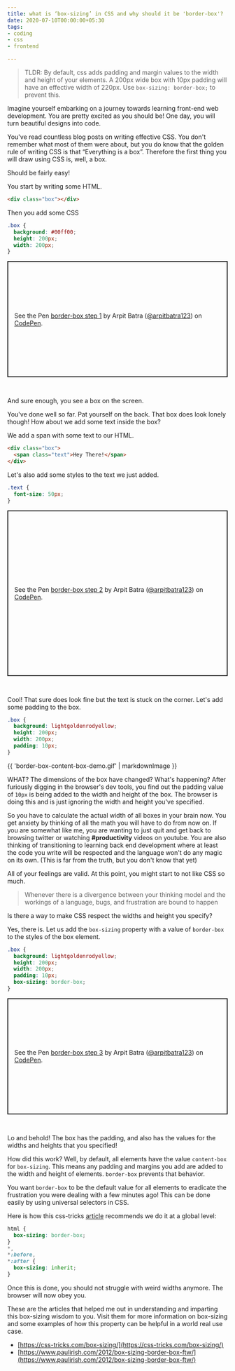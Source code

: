 ```yaml
---
title: what is ‘box-sizing’ in CSS and why should it be 'border-box'?
date: 2020-07-10T00:00:00+05:30
tags:
- coding
- css
- frontend

---
```

> TLDR: By default, css adds padding and margin values to the width and height of your elements. A 200px wide box with 10px padding will have an effective width of 220px. Use `box-sizing: border-box;` to prevent this.

Imagine yourself embarking on a journey towards learning front-end web development. You are pretty excited as you should be! One day, you will turn beautiful designs into code.

You've read countless blog posts on writing effective CSS. You don't remember what most of them were about, but you do know that the golden rule of writing CSS is that “Everything is a box”. Therefore the first thing you will draw using CSS is, well, a box.

Should be fairly easy!

You start by writing some HTML.

```html
<div class="box"></div>
```

Then you add some CSS

```css
.box {
  background: #00ff00;
  height: 200px;
  width: 200px;
}
```

<p class="codepen" data-height="401" data-theme-id="dark" data-default-tab="result" data-user="arpitbatra123" data-slug-hash="rNxKyEo" style="height: 265px; box-sizing: border-box; display: flex; align-items: center; justify-content: center; border: 2px solid; margin: 1em 0; padding: 1em;" data-pen-title="border-box step 1">
  <span>See the Pen <a href="https://codepen.io/arpitbatra123/pen/rNxKyEo">
  border-box step 1</a> by Arpit Batra (<a href="https://codepen.io/arpitbatra123">@arpitbatra123</a>)
  on <a href="https://codepen.io">CodePen</a>.</span>
</p>

<br />

And sure enough, you see a box on the screen.

You've done well so far. Pat yourself on the back. That box does look lonely though! How about we add some text inside the box?

We add a span with some text to our HTML.

```html
<div class="box">
  <span class="text">Hey There!</span>
</div>
```

Let's also add some styles to the text we just added.

```css
.text {
  font-size: 50px;
}
```

<p class="codepen" data-height="378" data-theme-id="dark" data-default-tab="result" data-user="arpitbatra123" data-slug-hash="NWxzjKw" style="height: 378px; box-sizing: border-box; display: flex; align-items: center; justify-content: center; border: 2px solid; margin: 1em 0; padding: 1em;" data-pen-title="border-box step 2">
  <span>See the Pen <a href="https://codepen.io/arpitbatra123/pen/NWxzjKw">
  border-box step 2</a> by Arpit Batra (<a href="https://codepen.io/arpitbatra123">@arpitbatra123</a>)
  on <a href="https://codepen.io">CodePen</a>.</span>
</p>

<br />

Cool! That sure does look fine but the text is stuck on the corner. Let's add some padding to the box.

```css
.box {
  background: lightgoldenrodyellow;
  height: 200px;
  width: 200px;
  padding: 10px;
}
```

{{ 'border-box-content-box-demo.gif' | markdownImage }}

WHAT? The dimensions of the box have changed? What's happening? After furiously digging in the browser's dev tools, you find out the padding value of `10px` is being added to the width and height of the box. The browser is doing this and is just ignoring the width and height you've specified.

So you have to calculate the actual width of all boxes in your brain now. You get anxiety by thinking of all the math you will have to do from now on. If you are somewhat like me, you are wanting to just quit and get back to browsing twitter or watching **#productivity** videos on youtube. You are also thinking of transitioning to learning back end development where at least the code you write will be respected and the language won't do any magic on its own. (This is far from the truth, but you don't know that yet)

All of your feelings are valid. At this point, you might start to not like CSS so much.

> Whenever there is a divergence between your thinking model and the workings of a language, bugs, and frustration are bound to happen

Is there a way to make CSS respect the widths and height you specify?

Yes, there is. Let us add the `box-sizing` property with a value of `border-box` to the styles of the box element.

```css
.box {
  background: lightgoldenrodyellow;
  height: 200px;
  width: 200px;
  padding: 10px;
  box-sizing: border-box;
}
```

<p class="codepen" data-height="401" data-theme-id="default" data-default-tab="result" data-user="arpitbatra123" data-slug-hash="eYJKWWo" style="height: 265px; box-sizing: border-box; display: flex; align-items: center; justify-content: center; border: 2px solid; margin: 1em 0; padding: 1em;" data-pen-title="border-box step 3">
  <span>See the Pen <a href="https://codepen.io/arpitbatra123/pen/eYJKWWo">
  border-box step 3</a> by Arpit Batra (<a href="https://codepen.io/arpitbatra123">@arpitbatra123</a>)
  on <a href="https://codepen.io">CodePen</a>.</span>
</p>

<br />

Lo and behold! The box has the padding, and also has the values for the widths and heights that you specified!

How did this work? Well, by default, all elements have the value `content-box` for `box-sizing`. This means any padding and margins you add are added to the width and height of elements. `border-box` prevents that behavior.

You want `border-box` to be the default value for all elements to eradicate the frustration you were dealing with a few minutes ago! This can be done easily by using universal selectors in CSS.

Here is how this css-tricks [article](https://css-tricks.com/box-sizing/) recommends we do it at a global level:

```css
html {
  box-sizing: border-box;
}
*,
*:before,
*:after {
  box-sizing: inherit;
}
```

Once this is done, you should not struggle with weird widths anymore. The browser will now obey you.

These are the articles that helped me out in understanding and imparting this box-sizing wisdom to you. Visit them for more information on box-sizing and some examples of how this property can be helpful in a world real use case.

- [https://css-tricks.com/box-sizing/](https://css-tricks.com/box-sizing/)
- [https://www.paulirish.com/2012/box-sizing-border-box-ftw/](https://www.paulirish.com/2012/box-sizing-border-box-ftw/)

<br />
<!-- ConvertKit JS -->
<script async data-uid="4d9f7cbaeb" src="https://arpitbatra.ck.page/4d9f7cbaeb/index.js"></script>
<br />

<!-- CodePen JS -->
<script async src="https://static.codepen.io/assets/embed/ei.js"></script>
